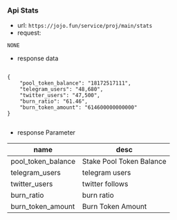 ### Api Stats

- url: `https://jojo.fun/service/proj/main/stats`
- request:

`NONE`

- response data

```

{
    "pool_token_balance": "18172517111",
    "telegram_users": "48,680",
    "twitter_users": "47,500",
    "burn_ratio": "61.46",
    "burn_token_amount": "614600000000000"
}


```

- response Parameter

| name | desc |
| --- | --- |
| pool_token_balance | Stake Pool Token Balance |
| telegram_users | telegram users |
| twitter_users | twitter follows |
| burn_ratio | burn ratio |
| burn_token_amount | Burn Token Amount |

